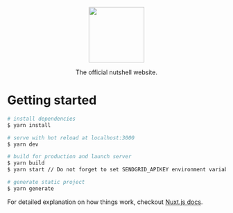 <p align="center">
  <img src="https://nutshell-lab.com/logo.svg" height="128">
  <p align="center">The official nutshell website.<p>
</p>

# Getting started

``` bash
# install dependencies
$ yarn install

# serve with hot reload at localhost:3000
$ yarn dev

# build for production and launch server
$ yarn build
$ yarn start // Do not forget to set SENDGRID_APIKEY environment variable

# generate static project
$ yarn generate
```

For detailed explanation on how things work, checkout [Nuxt.js docs](https://nuxtjs.org).
